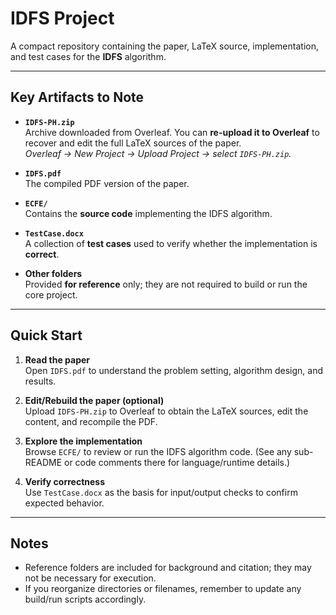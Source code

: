 # IDFS Project

A compact repository containing the paper, LaTeX source, implementation, and test cases for the **IDFS** algorithm.

---

## Key Artifacts to Note

- **`IDFS-PH.zip`**  
  Archive downloaded from Overleaf. You can **re-upload it to Overleaf** to recover and edit the full LaTeX sources of the paper.  
  _Overleaf → New Project → Upload Project → select `IDFS-PH.zip`._

- **`IDFS.pdf`**  
  The compiled PDF version of the paper.

- **`ECFE/`**  
  Contains the **source code** implementing the IDFS algorithm.

- **`TestCase.docx`**  
  A collection of **test cases** used to verify whether the implementation is **correct**.

- **Other folders**  
  Provided **for reference** only; they are not required to build or run the core project.

---

## Quick Start

1. **Read the paper**  
   Open `IDFS.pdf` to understand the problem setting, algorithm design, and results.

2. **Edit/Rebuild the paper (optional)**  
   Upload `IDFS-PH.zip` to Overleaf to obtain the LaTeX sources, edit the content, and recompile the PDF.

3. **Explore the implementation**  
   Browse `ECFE/` to review or run the IDFS algorithm code. (See any sub-README or code comments there for language/runtime details.)

4. **Verify correctness**  
   Use `TestCase.docx` as the basis for input/output checks to confirm expected behavior.

---

## Notes

- Reference folders are included for background and citation; they may not be necessary for execution.
- If you reorganize directories or filenames, remember to update any build/run scripts accordingly.
